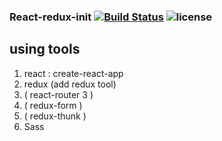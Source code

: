 ### React-redux-init [![Build Status](https://travis-ci.org/chiufin/react-redux-init.svg?branch=master)](https://travis-ci.org/chiufin/react-redux-init)  ![license](https://img.shields.io/github/license/mashape/apistatus.svg?maxAge=2592000)

## using tools
1. react : create-react-app
2. redux (add redux tool)
3. ( react-router 3 )
4. ( redux-form )
5. ( redux-thunk )
6. Sass 


